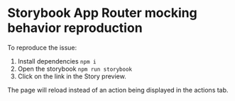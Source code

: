 # Storybook App Router mocking behavior reproduction

To reproduce the issue:
1. Install dependencies `npm i`
2. Open the storybook `npm run storybook`
3. Click on the link in the Story preview.

The page will reload instead of an action being displayed in the actions tab.